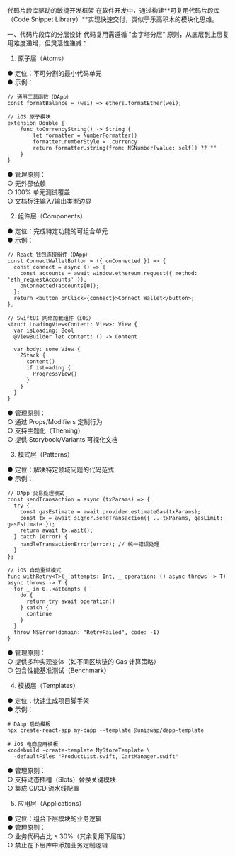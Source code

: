 代码片段库驱动的敏捷开发框架
在软件开发中，通过构建**可复用代码片段库（Code Snippet Library）**实现快速交付，类似于乐高积木的模块化思维。 

一、代码片段库的分层设计
代码复用需遵循 "金字塔分层" 原则，从底层到上层复用难度递增，但灵活性递减：

1. 原子层（Atoms）

● 定位：不可分割的最小代码单元  
● 示例：  
```
// 通用工具函数（DApp）
const formatBalance = (wei) => ethers.formatEther(wei);

// iOS 原子模块
extension Double {
    func toCurrencyString() -> String {
        let formatter = NumberFormatter()
        formatter.numberStyle = .currency
        return formatter.string(from: NSNumber(value: self)) ?? ""
    }
}
```

● 管理原则：  
  ○ 无外部依赖  
  ○ 100% 单元测试覆盖  
  ○ 文档标注输入/输出类型边界

2. 组件层（Components）

● 定位：完成特定功能的可组合单元  
● 示例：  

```
// React 钱包连接组件（DApp）
const ConnectWalletButton = ({ onConnected }) => {
  const connect = async () => {
    const accounts = await window.ethereum.request({ method: 'eth_requestAccounts' });
    onConnected(accounts[0]);
  };
  return <button onClick={connect}>Connect Wallet</button>;
};

// SwiftUI 网络加载组件（iOS）
struct LoadingView<Content: View>: View {
  var isLoading: Bool
  @ViewBuilder let content: () -> Content
  
  var body: some View {
    ZStack {
      content()
      if isLoading {
        ProgressView()
      }
    }
  }
}
```


● 管理原则：  
  ○ 通过 Props/Modifiers 定制行为  
  ○ 支持主题化（Theming）  
  ○ 提供 Storybook/Variants 可视化文档


3. 模式层（Patterns）

● 定位：解决特定领域问题的代码范式  
● 示例：  

```
// DApp 交易处理模式
const sendTransaction = async (txParams) => {
  try {
    const gasEstimate = await provider.estimateGas(txParams);
    const tx = await signer.sendTransaction({ ...txParams, gasLimit: gasEstimate });
    return await tx.wait();
  } catch (error) {
    handleTransactionError(error); // 统一错误处理
  }
};

// iOS 自动重试模式
func withRetry<T>(_ attempts: Int, _ operation: () async throws -> T) async throws -> T {
  for _ in 0..<attempts {
    do {
      return try await operation()
    } catch {
      continue
    }
  }
  throw NSError(domain: "RetryFailed", code: -1)
}
```


● 管理原则：  
  ○ 提供多种实现变体（如不同区块链的 Gas 计算策略）  
  ○ 包含性能基准测试（Benchmark）


4. 模板层（Templates）

● 定位：快速生成项目脚手架  
● 示例：  

```
# DApp 启动模板
npx create-react-app my-dapp --template @uniswap/dapp-template

# iOS 电商应用模板
xcodebuild -create-template MyStoreTemplate \
  -defaultFiles "ProductList.swift, CartManager.swift"

```

● 管理原则：  
  ○ 支持动态插槽（Slots）替换关键模块  
  ○ 集成 CI/CD 流水线配置

5. 应用层（Applications）

● 定位：组合下层模块的业务逻辑  
● 管理原则：  
  ○ 业务代码占比 ≤ 30%（其余复用下层库）  
  ○ 禁止在下层库中添加业务定制逻辑
